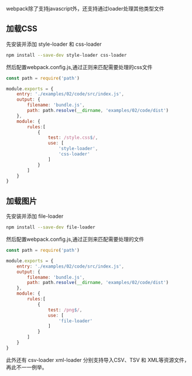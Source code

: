 
webpack除了支持javascript外，还支持通过loader处理其他类型文件

## 加载CSS

先安装并添加 style-loader 和 css-loader
```bash
npm install --save-dev style-loader css-loader
```

然后配置webpack.config.js,通过正则来匹配需要处理的css文件
```js
const path = require('path')

module.exports = {
    entry: './examples/02/code/src/index.js',
    output: {
        filename: 'bundle.js',
        path: path.resolve(__dirname, 'examples/02/code/dist')
    },
    module: {
        rules:[
            {
                test: /style.css$/,
                use: [
                    'style-loader',
                    'css-loader'
                ]
            }
        ]
    }
}
```

## 加载图片

先安装并添加 file-loader
```bash
npm install --save-dev file-loader
```

然后配置webpack.config.js,通过正则来匹配需要处理的文件
```js
const path = require('path')

module.exports = {
    entry: './examples/02/code/src/index.js',
    output: {
        filename: 'bundle.js',
        path: path.resolve(__dirname, 'examples/02/code/dist')
    },
    module: {
        rules:[
            {
                test: /png$/,
                use: [
                    'file-loader'
                ]
            }
        ]
    }
}
```

此外还有 csv-loader xml-loader 分别支持导入CSV、TSV 和 XML等资源文件，再此不一一例举。
